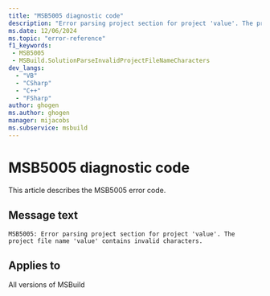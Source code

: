```yaml
---
title: "MSB5005 diagnostic code"
description: "Error parsing project section for project 'value'. The project file name 'value' contains invalid characters."
ms.date: 12/06/2024
ms.topic: "error-reference"
f1_keywords:
 - MSB5005
 - MSBuild.SolutionParseInvalidProjectFileNameCharacters
dev_langs:
  - "VB"
  - "CSharp"
  - "C++"
  - "FSharp"
author: ghogen
ms.author: ghogen
manager: mijacobs
ms.subservice: msbuild
---
```


# MSB5005 diagnostic code

<!-- :::ErrorDefinitionDescription::: -->
<!-- :::editable-content name="introDescription"::: -->
This article describes the MSB5005 error code.
<!-- :::editable-content-end::: -->

## Message text

```output
MSB5005: Error parsing project section for project 'value'. The project file name 'value' contains invalid characters.
```

<!-- :::editable-content name="postOutputDescription"::: -->
<!--
{StrBegin="MSB5005: "}UE: The solution filename is provided separately to loggers.
-->
<!-- :::editable-content-end::: -->
<!-- :::ErrorDefinitionDescription-end::: -->

## Applies to

All versions of MSBuild
